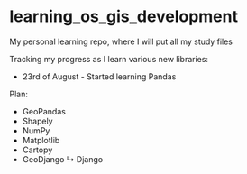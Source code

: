 # learning_os_gis_development
My personal learning repo, where I will put all my study files

Tracking my progress as I learn various new libraries:
- 23rd of August - Started learning Pandas

Plan:
- GeoPandas
- Shapely
- NumPy
- Matplotlib
- Cartopy
- GeoDjango
  ↳ Django
